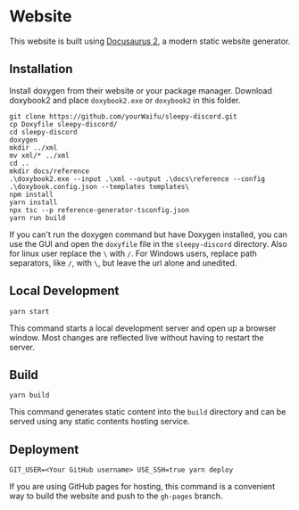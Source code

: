 # Website

This website is built using [Docusaurus 2](https://v2.docusaurus.io/), a modern static website generator.

## Installation

Install doxygen from their website or your package manager.
Download doxybook2 and place ``doxybook2.exe`` or ``doxybook2`` in this folder.

```console
git clone https://github.com/yourWaifu/sleepy-discord.git
cp Doxyfile sleepy-discord/
cd sleepy-discord
doxygen
mkdir ../xml
mv xml/* ../xml
cd ..
mkdir docs/reference
.\doxybook2.exe --input .\xml --output .\docs\reference --config .\doxybook.config.json --templates templates\
npm install
yarn install
npx tsc --p reference-generator-tsconfig.json
yarn run build
```

If you can't run the doxygen command but have Doxygen installed, you can use the GUI and open the ``doxyfile`` file in the ``sleepy-discord`` directory.
Also for linux user replace the ``\`` with ``/``. For Windows users, replace path separators, like ``/``, with ``\``, but leave the url alone and unedited.

## Local Development

```console
yarn start
```

This command starts a local development server and open up a browser window. Most changes are reflected live without having to restart the server.

## Build

```console
yarn build
```

This command generates static content into the `build` directory and can be served using any static contents hosting service.

## Deployment

```console
GIT_USER=<Your GitHub username> USE_SSH=true yarn deploy
```

If you are using GitHub pages for hosting, this command is a convenient way to build the website and push to the `gh-pages` branch.
